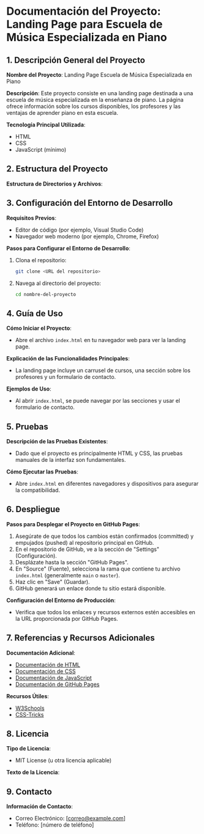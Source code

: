 # Documentación del Proyecto: Landing Page para Escuela de Música Especializada en Piano

## 1. Descripción General del Proyecto

**Nombre del Proyecto**: Landing Page Escuela de Música Especializada en Piano

**Descripción**: 
Este proyecto consiste en una landing page destinada a una escuela de música especializada en la enseñanza de piano. La página ofrece información sobre los cursos disponibles, los profesores y las ventajas de aprender piano en esta escuela.

**Tecnología Principal Utilizada**:
- HTML
- CSS
- JavaScript (mínimo)

## 2. Estructura del Proyecto

**Estructura de Directorios y Archivos**:

<!-- Aca va la estructura -->


## 3. Configuración del Entorno de Desarrollo

**Requisitos Previos**:
- Editor de código (por ejemplo, Visual Studio Code)
- Navegador web moderno (por ejemplo, Chrome, Firefox)

**Pasos para Configurar el Entorno de Desarrollo**:
1. Clona el repositorio:
    ```bash
    git clone <URL del repositorio>
    ```
2. Navega al directorio del proyecto:
    ```bash
    cd nombre-del-proyecto
    ```

## 4. Guía de Uso

**Cómo Iniciar el Proyecto**:
- Abre el archivo `index.html` en tu navegador web para ver la landing page.

**Explicación de las Funcionalidades Principales**:
- La landing page incluye un carrusel de cursos, una sección sobre los profesores y un formulario de contacto.

**Ejemplos de Uso**:
- Al abrir `index.html`, se puede navegar por las secciones y usar el formulario de contacto.

## 5. Pruebas

**Descripción de las Pruebas Existentes**:
- Dado que el proyecto es principalmente HTML y CSS, las pruebas manuales de la interfaz son fundamentales.

**Cómo Ejecutar las Pruebas**:
- Abre `index.html` en diferentes navegadores y dispositivos para asegurar la compatibilidad.

## 6. Despliegue

**Pasos para Desplegar el Proyecto en GitHub Pages**:
1. Asegúrate de que todos los cambios están confirmados (committed) y empujados (pushed) al repositorio principal en GitHub.
2. En el repositorio de GitHub, ve a la sección de "Settings" (Configuración).
3. Desplázate hasta la sección "GitHub Pages".
4. En "Source" (Fuente), selecciona la rama que contiene tu archivo `index.html` (generalmente `main` o `master`).
5. Haz clic en "Save" (Guardar).
6. GitHub generará un enlace donde tu sitio estará disponible. 

**Configuración del Entorno de Producción**:
- Verifica que todos los enlaces y recursos externos estén accesibles en la URL proporcionada por GitHub Pages.

## 7. Referencias y Recursos Adicionales

**Documentación Adicional**:
- [Documentación de HTML](https://developer.mozilla.org/en-US/docs/Web/HTML)
- [Documentación de CSS](https://developer.mozilla.org/en-US/docs/Web/CSS)
- [Documentación de JavaScript](https://developer.mozilla.org/en-US/docs/Web/JavaScript)
- [Documentación de GitHub Pages](https://docs.github.com/en/pages)

**Recursos Útiles**:
- [W3Schools](https://www.w3schools.com)
- [CSS-Tricks](https://css-tricks.com)

## 8. Licencia

**Tipo de Licencia**:
- MIT License (u otra licencia aplicable)

**Texto de la Licencia**:

<!-- Aca va la licencia -->


## 9. Contacto

**Información de Contacto**:
- Correo Electrónico: [correo@example.com]
- Teléfono: [número de teléfono]